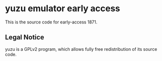 yuzu emulator early access
=============

This is the source code for early-access 1871.

## Legal Notice

yuzu is a GPLv2 program, which allows fully free redistribution of its source code.